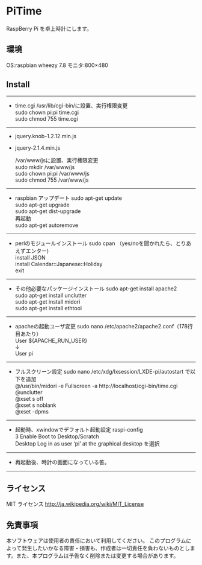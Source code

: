 PiTime
====

RaspBerry Pi を卓上時計にします。

## 環境

OS:raspbian wheezy 7.8
モニタ:800×480

## Install

--------------------------------------

* time.cgi
  /usr/lib/cgi-bin/に設置、実行権限変更  
  sudo chown pi:pi time.cgi  
  sudo chmod 755 time.cgi  

--------------------------------------

* jquery.knob-1.2.12.min.js
* jquery-2.1.4.min.js

  /var/www/jsに設置、実行権限変更  
  sudo mkdir /var/www/js  
  sudo chown pi:pi /var/www/js  
  sudo chmod 755 /var/www/js  

--------------------------------------

* raspbian アップデート
  sudo apt-get update  
  sudo apt-get upgrade  
  sudo apt-get dist-upgrade  
  再起動  
  sudo apt-get autoremove  

--------------------------------------

* perlのモジュールインストール
  sudo cpan    （yes/noを聞かれたら、とりあえずエンター)  
  install JSON  
  install Calendar::Japanese::Holiday  
  exit  

--------------------------------------

* その他必要なパッケージインストール
  sudo apt-get install apache2  
  sudo apt-get install unclutter  
  sudo apt-get install midori  
  sudo apt-get install ethtool  

--------------------------------------

* apacheの起動ユーザ変更
  sudo nano /etc/apache2/apache2.conf（178行目あたり）  
  User ${APACHE_RUN_USER}  
  ↓  
  User pi  

--------------------------------------

* フルスクリーン設定
  sudo nano /etc/xdg/lxsession/LXDE-pi/autostart で以下を追加  
  @/usr/bin/midori -e Fullscreen -a http://localhost/cgi-bin/time.cgi  
  @unclutter  
  @xset s off  
  @xset s noblank  
  @xset -dpms  

--------------------------------------

* 起動時、xwindowでデフォルト起動設定
  raspi-config  
  3 Enable Boot to Desktop/Scratch  
  Desktop Log in as user ‘pi’ at the graphical desktop を選択  

--------------------------------------

* 再起動後、時計の画面になっている筈。

--------------------------------------

## ライセンス

MIT ライセンス
    http://ja.wikipedia.org/wiki/MIT_License

## 免責事項

本ソフトウェアは使用者の責任において利用してください。 このプログラムによって発生したいかなる障害・損害も、作成者は一切責任を負わないものとします。また、本プログラムは予告なく削除または変更する場合があります。
